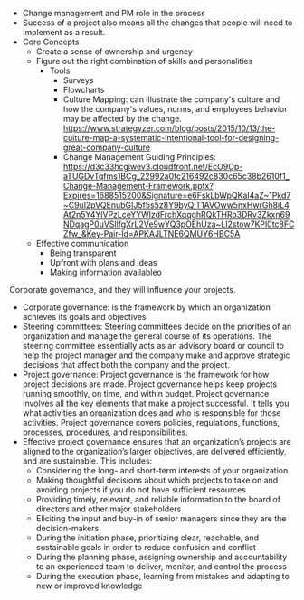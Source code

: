 - Change management and PM role in the process
- Success of a project also means all the changes that people will need to implement as a result. 
- Core Concepts
	- Create a sense of ownership and urgency
	- Figure out the right combination of skills and personalities 
		- Tools
			- Surveys
			- Flowcharts
			- Culture Mapping: can illustrate the company's culture and how the company's values, norms, and employees behavior may be affected by the change. https://www.strategyzer.com/blog/posts/2015/10/13/the-culture-map-a-systematic-intentional-tool-for-designing-great-company-culture
			- Change Management Guiding Principles: https://d3c33hcgiwev3.cloudfront.net/EcO9Op-aTUGDvTqfms1BCg_22992a0fc216492c830c65c38b2610f1_Change-Management-Framework.pptx?Expires=1688515200&Signature=e6FskLbWpQKaI4aZ~1Pkd7~C9ul2pVQEnubGIJ5f5s5z8Y9byQlT1AVOww5nxHwrGh8iL4At2n5Y4YlVPzLceYYWlzdFrchXqqghRQkTHRo3DRv3Zkxn69NDqagP0uVSllfgXrL2Ve9wYQ3pOEhUza~LI2stow7KPl0tc8FCZfw_&Key-Pair-Id=APKAJLTNE6QMUY6HBC5A
	- Effective communication
		- Being transparent 
		- Upfront with plans and ideas
		- Making information availableo

Corporate governance, and they will influence your projects.
- Corporate governance: is the framework by which an organization achieves its goals and objectives
- Steering committees: Steering committees decide on the priorities of an organization and manage the general course of its operations. The steering committee essentially acts as an advisory board or council to help the project manager and the company make and approve strategic decisions that affect both the company and the project. 
- Project governance: Project governance is the framework for how project decisions are made. Project governance helps keep projects running smoothly, on time, and within budget. Project governance involves all the key elements that make a project successful. It tells you what activities an organization does and who is responsible for those activities. Project governance covers policies, regulations, functions, processes, procedures, and responsibilities. 
- Effective project governance ensures that an organization’s projects are aligned to the organization’s larger objectives, are delivered efficiently, and are sustainable. This includes:
	- Considering the long- and short-term interests of your organization
	- Making thoughtful decisions about which projects to take on and avoiding projects if you do not have sufficient resources
	- Providing timely, relevant, and reliable information to the board of directors and other major stakeholders 
	- Eliciting the input and buy-in of senior managers since they are the decision-makers 
	- During the initiation phase, prioritizing clear, reachable, and sustainable goals in order to reduce confusion and conflict
	- During the planning phase, assigning ownership and accountability to an experienced team to deliver, monitor, and control the process 
	- During the execution phase, learning from mistakes and adapting to new or improved knowledge